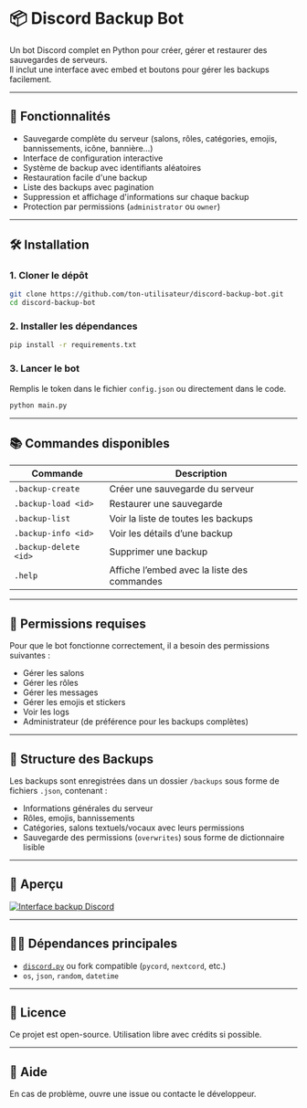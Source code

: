 
# 📦 Discord Backup Bot

Un bot Discord complet en Python pour créer, gérer et restaurer des sauvegardes de serveurs.  
Il inclut une interface avec embed et boutons pour gérer les backups facilement.

---

## 🚀 Fonctionnalités

- Sauvegarde complète du serveur (salons, rôles, catégories, emojis, bannissements, icône, bannière…)
- Interface de configuration interactive
- Système de backup avec identifiants aléatoires
- Restauration facile d'une backup
- Liste des backups avec pagination
- Suppression et affichage d'informations sur chaque backup
- Protection par permissions (`administrator` ou `owner`)

---

## 🛠️ Installation

### 1. Cloner le dépôt

```bash
git clone https://github.com/ton-utilisateur/discord-backup-bot.git
cd discord-backup-bot
````

### 2. Installer les dépendances

```bash
pip install -r requirements.txt
```

### 3. Lancer le bot

Remplis le token dans le fichier `config.json` ou directement dans le code.

```bash
python main.py
```

---

## 📚 Commandes disponibles

| Commande              | Description                                      |
| --------------------- | ------------------------------------------------ |
| `.backup-create`      | Créer une sauvegarde du serveur                  |
| `.backup-load <id>`   | Restaurer une sauvegarde                         |
| `.backup-list`        | Voir la liste de toutes les backups              |
| `.backup-info <id>`   | Voir les détails d’une backup                    |
| `.backup-delete <id>` | Supprimer une backup                             |
| `.help`               | Affiche l’embed avec la liste des commandes      |

---

## 🔐 Permissions requises

Pour que le bot fonctionne correctement, il a besoin des permissions suivantes :

* Gérer les salons
* Gérer les rôles
* Gérer les messages
* Gérer les emojis et stickers
* Voir les logs
* Administrateur (de préférence pour les backups complètes)

---

## 📁 Structure des Backups

Les backups sont enregistrées dans un dossier `/backups` sous forme de fichiers `.json`, contenant :

* Informations générales du serveur
* Rôles, emojis, bannissements
* Catégories, salons textuels/vocaux avec leurs permissions
* Sauvegarde des permissions (`overwrites`) sous forme de dictionnaire lisible

---

## 📸 Aperçu

[![Interface backup Discord](./assets/screenshot_backup_embed.png)](https://media.discordapp.net/attachments/1379845939279302826/1383734190045921340/image.png?ex=684fde63&is=684e8ce3&hm=fbc4f8885b2ddcbaaf7a31a04b5db1b0f4980966c0d40f66d1e31c1cbeb80639&=&format=webp&quality=lossless)

---

## 🧑‍💻 Dépendances principales

* [`discord.py`](https://pypi.org/project/discord.py/) ou fork compatible (`pycord`, `nextcord`, etc.)
* `os`, `json`, `random`, `datetime`

---

## 📄 Licence

Ce projet est open-source. Utilisation libre avec crédits si possible.

---

## 🙋 Aide

En cas de problème, ouvre une issue ou contacte le développeur.

```
